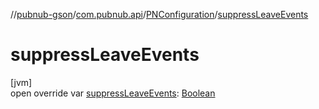 //[pubnub-gson](../../../index.md)/[com.pubnub.api](../index.md)/[PNConfiguration](index.md)/[suppressLeaveEvents](suppress-leave-events.md)

# suppressLeaveEvents

[jvm]\
open override var [suppressLeaveEvents](suppress-leave-events.md): [Boolean](https://kotlinlang.org/api/latest/jvm/stdlib/kotlin/-boolean/index.html)
